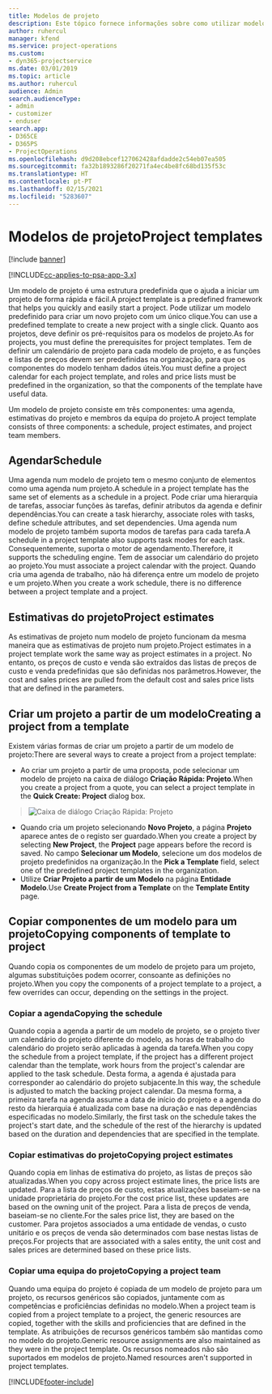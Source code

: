```yaml
---
title: Modelos de projeto
description: Este tópico fornece informações sobre como utilizar modelos de projeto para configuração rápida do projeto.
author: ruhercul
manager: kfend
ms.service: project-operations
ms.custom:
- dyn365-projectservice
ms.date: 03/01/2019
ms.topic: article
ms.author: ruhercul
audience: Admin
search.audienceType:
- admin
- customizer
- enduser
search.app:
- D365CE
- D365PS
- ProjectOperations
ms.openlocfilehash: d9d208ebcef127062428afdadde2c54eb07ea505
ms.sourcegitcommit: fa32b1893286f20271fa4ec4be8fc68bd135f53c
ms.translationtype: HT
ms.contentlocale: pt-PT
ms.lasthandoff: 02/15/2021
ms.locfileid: "5283607"
---
```

# <a name="project-templates"></a><span data-ttu-id="97366-103">Modelos de projeto</span><span class="sxs-lookup"><span data-stu-id="97366-103">Project templates</span></span> 

[!include [banner](../includes/psa-now-project-operations.md)]

[!INCLUDE[cc-applies-to-psa-app-3.x](../includes/cc-applies-to-psa-app-3x.md)]

<span data-ttu-id="97366-104">Um modelo de projeto é uma estrutura predefinida que o ajuda a iniciar um projeto de forma rápida e fácil.</span><span class="sxs-lookup"><span data-stu-id="97366-104">A project template is a predefined framework that helps you quickly and easily start a project.</span></span> <span data-ttu-id="97366-105">Pode utilizar um modelo predefinido para criar um novo projeto com um único clique.</span><span class="sxs-lookup"><span data-stu-id="97366-105">You can use a predefined template to create a new project with a single click.</span></span> <span data-ttu-id="97366-106">Quanto aos projetos, deve definir os pré-requisitos para os modelos de projeto.</span><span class="sxs-lookup"><span data-stu-id="97366-106">As for projects, you must define the prerequisites for project templates.</span></span> <span data-ttu-id="97366-107">Tem de definir um calendário de projeto para cada modelo de projeto, e as funções e listas de preços devem ser predefinidas na organização, para que os componentes do modelo tenham dados úteis.</span><span class="sxs-lookup"><span data-stu-id="97366-107">You must define a project calendar for each project template, and roles and price lists must be predefined in the organization, so that the components of the template have useful data.</span></span>

<span data-ttu-id="97366-108">Um modelo de projeto consiste em três componentes: uma agenda, estimativas do projeto e membros da equipa do projeto.</span><span class="sxs-lookup"><span data-stu-id="97366-108">A project template consists of three components: a schedule, project estimates, and project team members.</span></span>

## <a name="schedule"></a><span data-ttu-id="97366-109">Agendar</span><span class="sxs-lookup"><span data-stu-id="97366-109">Schedule</span></span>

<span data-ttu-id="97366-110">Uma agenda num modelo de projeto tem o mesmo conjunto de elementos como uma agenda num projeto.</span><span class="sxs-lookup"><span data-stu-id="97366-110">A schedule in a project template has the same set of elements as a schedule in a project.</span></span> <span data-ttu-id="97366-111">Pode criar uma hierarquia de tarefas, associar funções às tarefas, definir atributos da agenda e definir dependências.</span><span class="sxs-lookup"><span data-stu-id="97366-111">You can create a task hierarchy, associate roles with tasks, define schedule attributes, and set dependencies.</span></span> <span data-ttu-id="97366-112">Uma agenda num modelo de projeto também suporta modos de tarefas para cada tarefa.</span><span class="sxs-lookup"><span data-stu-id="97366-112">A schedule in a project template also supports task modes for each task.</span></span> <span data-ttu-id="97366-113">Consequentemente, suporta o motor de agendamento.</span><span class="sxs-lookup"><span data-stu-id="97366-113">Therefore, it supports the scheduling engine.</span></span> <span data-ttu-id="97366-114">Tem de associar um calendário do projeto ao projeto.</span><span class="sxs-lookup"><span data-stu-id="97366-114">You must associate a project calendar with the project.</span></span> <span data-ttu-id="97366-115">Quando cria uma agenda de trabalho, não há diferença entre um modelo de projeto e um projeto.</span><span class="sxs-lookup"><span data-stu-id="97366-115">When you create a work schedule, there is no difference between a project template and a project.</span></span>

## <a name="project-estimates"></a><span data-ttu-id="97366-116">Estimativas do projeto</span><span class="sxs-lookup"><span data-stu-id="97366-116">Project estimates</span></span>

<span data-ttu-id="97366-117">As estimativas de projeto num modelo de projeto funcionam da mesma maneira que as estimativas de projeto num projeto.</span><span class="sxs-lookup"><span data-stu-id="97366-117">Project estimates in a project template work the same way as project estimates in a project.</span></span> <span data-ttu-id="97366-118">No entanto, os preços de custo e venda são extraídos das listas de preços de custo e venda predefinidas que são definidas nos parâmetros.</span><span class="sxs-lookup"><span data-stu-id="97366-118">However, the cost and sales prices are pulled from the default cost and sales price lists that are defined in the parameters.</span></span>

## <a name="creating-a-project-from-a-template"></a><span data-ttu-id="97366-119">Criar um projeto a partir de um modelo</span><span class="sxs-lookup"><span data-stu-id="97366-119">Creating a project from a template</span></span>
 
<span data-ttu-id="97366-120">Existem várias formas de criar um projeto a partir de um modelo de projeto:</span><span class="sxs-lookup"><span data-stu-id="97366-120">There are several ways to create a project from a project template:</span></span>

- <span data-ttu-id="97366-121">Ao criar um projeto a partir de uma proposta, pode selecionar um modelo de projeto na caixa de diálogo **Criação Rápida: Projeto**.</span><span class="sxs-lookup"><span data-stu-id="97366-121">When you create a project from a quote, you can select a project template in the **Quick Create: Project** dialog box.</span></span>

> ![Caixa de diálogo Criação Rápida: Projeto](media/project-11.png)

- <span data-ttu-id="97366-123">Quando cria um projeto selecionando **Novo Projeto**, a página **Projeto** aparece antes de o registo ser guardado.</span><span class="sxs-lookup"><span data-stu-id="97366-123">When you create a project by selecting **New Project**, the **Project** page appears before the record is saved.</span></span> <span data-ttu-id="97366-124">No campo **Selecionar um Modelo**, selecione um dos modelos de projeto predefinidos na organização.</span><span class="sxs-lookup"><span data-stu-id="97366-124">In the **Pick a Template** field, select one of the predefined project templates in the organization.</span></span>
- <span data-ttu-id="97366-125">Utilize **Criar Projeto a partir de um Modelo** na página **Entidade Modelo**.</span><span class="sxs-lookup"><span data-stu-id="97366-125">Use **Create Project from a Template** on the **Template Entity** page.</span></span>

## <a name="copying-components-of-template-to-project"></a><span data-ttu-id="97366-126">Copiar componentes de um modelo para um projeto</span><span class="sxs-lookup"><span data-stu-id="97366-126">Copying components of template to project</span></span>

<span data-ttu-id="97366-127">Quando copia os componentes de um modelo de projeto para um projeto, algumas substituições podem ocorrer, consoante as definições no projeto.</span><span class="sxs-lookup"><span data-stu-id="97366-127">When you copy the components of a project template to a project, a few overrides can occur, depending on the settings in the project.</span></span>

### <a name="copying-the-schedule"></a><span data-ttu-id="97366-128">Copiar a agenda</span><span class="sxs-lookup"><span data-stu-id="97366-128">Copying the schedule</span></span>

<span data-ttu-id="97366-129">Quando copia a agenda a partir de um modelo de projeto, se o projeto tiver um calendário do projeto diferente do modelo, as horas de trabalho do calendário do projeto serão aplicadas à agenda da tarefa.</span><span class="sxs-lookup"><span data-stu-id="97366-129">When you copy the schedule from a project template, if the project has a different project calendar than the template, work hours from the project's calendar are applied to the task schedule.</span></span> <span data-ttu-id="97366-130">Desta forma, a agenda é ajustada para corresponder ao calendário do projeto subjacente.</span><span class="sxs-lookup"><span data-stu-id="97366-130">In this way, the schedule is adjusted to match the backing project calendar.</span></span> <span data-ttu-id="97366-131">Da mesma forma, a primeira tarefa na agenda assume a data de início do projeto e a agenda do resto da hierarquia é atualizada com base na duração e nas dependências especificadas no modelo.</span><span class="sxs-lookup"><span data-stu-id="97366-131">Similarly, the first task on the schedule takes the project's start date, and the schedule of the rest of the hierarchy is updated based on the duration and dependencies that are specified in the template.</span></span> 

### <a name="copying-project-estimates"></a><span data-ttu-id="97366-132">Copiar estimativas do projeto</span><span class="sxs-lookup"><span data-stu-id="97366-132">Copying project estimates</span></span> 

<span data-ttu-id="97366-133">Quando copia em linhas de estimativa do projeto, as listas de preços são atualizadas.</span><span class="sxs-lookup"><span data-stu-id="97366-133">When you copy across project estimate lines, the price lists are updated.</span></span> <span data-ttu-id="97366-134">Para a lista de preços de custo, estas atualizações baseiam-se na unidade proprietária do projeto.</span><span class="sxs-lookup"><span data-stu-id="97366-134">For the cost price list, these updates are based on the owning unit of the project.</span></span> <span data-ttu-id="97366-135">Para a lista de preços de venda, baseiam-se no cliente.</span><span class="sxs-lookup"><span data-stu-id="97366-135">For the sales price list, they are based on the customer.</span></span> <span data-ttu-id="97366-136">Para projetos associados a uma entidade de vendas, o custo unitário e os preços de venda são determinados com base nestas listas de preços.</span><span class="sxs-lookup"><span data-stu-id="97366-136">For projects that are associated with a sales entity, the unit cost and sales prices are determined based on these price lists.</span></span>

### <a name="copying-a-project-team"></a><span data-ttu-id="97366-137">Copiar uma equipa do projeto</span><span class="sxs-lookup"><span data-stu-id="97366-137">Copying a project team</span></span>

<span data-ttu-id="97366-138">Quando uma equipa do projeto é copiada de um modelo de projeto para um projeto, os recursos genéricos são copiados, juntamente com as competências e proficiências definidas no modelo.</span><span class="sxs-lookup"><span data-stu-id="97366-138">When a project team is copied from a project template to a project, the generic resources are copied, together with the skills and proficiencies that are defined in the template.</span></span> <span data-ttu-id="97366-139">As atribuições de recursos genéricos também são mantidas como no modelo do projeto.</span><span class="sxs-lookup"><span data-stu-id="97366-139">Generic resource assignments are also maintained as they were in the project template.</span></span> <span data-ttu-id="97366-140">Os recursos nomeados não são suportados em modelos de projeto.</span><span class="sxs-lookup"><span data-stu-id="97366-140">Named resources aren't supported in project templates.</span></span>


[!INCLUDE[footer-include](../includes/footer-banner.md)]